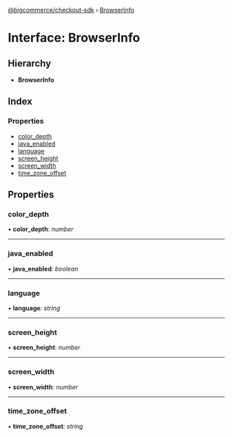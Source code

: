[@bigcommerce/checkout-sdk](../README.md) › [BrowserInfo](browserinfo.md)

# Interface: BrowserInfo

## Hierarchy

* **BrowserInfo**

## Index

### Properties

* [color_depth](browserinfo.md#color_depth)
* [java_enabled](browserinfo.md#java_enabled)
* [language](browserinfo.md#language)
* [screen_height](browserinfo.md#screen_height)
* [screen_width](browserinfo.md#screen_width)
* [time_zone_offset](browserinfo.md#time_zone_offset)

## Properties

###  color_depth

• **color_depth**: *number*

___

###  java_enabled

• **java_enabled**: *boolean*

___

###  language

• **language**: *string*

___

###  screen_height

• **screen_height**: *number*

___

###  screen_width

• **screen_width**: *number*

___

###  time_zone_offset

• **time_zone_offset**: *string*
